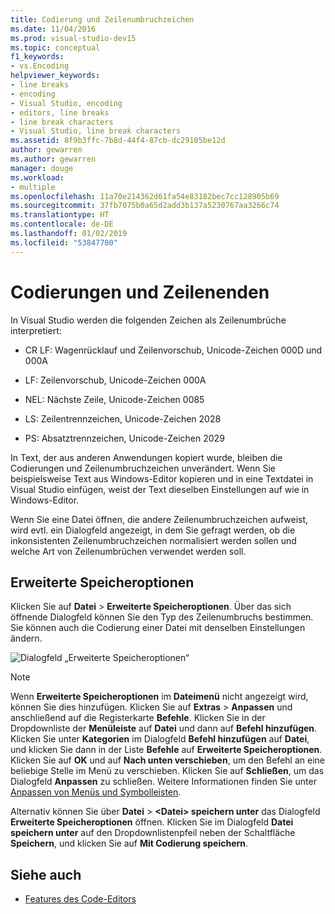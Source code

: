```yaml
---
title: Codierung und Zeilenumbruchzeichen
ms.date: 11/04/2016
ms.prod: visual-studio-dev15
ms.topic: conceptual
f1_keywords:
- vs.Encoding
helpviewer_keywords:
- line breaks
- encoding
- Visual Studio, encoding
- editors, line breaks
- line break characters
- Visual Studio, line break characters
ms.assetid: 8f9b3ffc-7b8d-44f4-87cb-dc29105be12d
author: gewarren
ms.author: gewarren
manager: douge
ms.workload:
- multiple
ms.openlocfilehash: 11a70e214362d61fa54e83182bec7cc128905b69
ms.sourcegitcommit: 37fb7075b0a65d2add3b137a5230767aa3266c74
ms.translationtype: HT
ms.contentlocale: de-DE
ms.lasthandoff: 01/02/2019
ms.locfileid: "53847700"
---
```

# <a name="encodings-and-line-endings"></a>Codierungen und Zeilenenden

In Visual Studio werden die folgenden Zeichen als Zeilenumbrüche interpretiert:

- CR LF: Wagenrücklauf und Zeilenvorschub, Unicode-Zeichen 000D und 000A

- LF: Zeilenvorschub, Unicode-Zeichen 000A

- NEL: Nächste Zeile, Unicode-Zeichen 0085

- LS: Zeilentrennzeichen, Unicode-Zeichen 2028

- PS: Absatztrennzeichen, Unicode-Zeichen 2029

In Text, der aus anderen Anwendungen kopiert wurde, bleiben die Codierungen und Zeilenumbruchzeichen unverändert. Wenn Sie beispielsweise Text aus Windows-Editor kopieren und in eine Textdatei in Visual Studio einfügen, weist der Text dieselben Einstellungen auf wie in Windows-Editor.

Wenn Sie eine Datei öffnen, die andere Zeilenumbruchzeichen aufweist, wird evtl. ein Dialogfeld angezeigt, in dem Sie gefragt werden, ob die inkonsistenten Zeilenumbruchzeichen normalisiert werden sollen und welche Art von Zeilenumbrüchen verwendet werden soll.

## <a name="advanced-save-options"></a>Erweiterte Speicheroptionen

Klicken Sie auf **Datei** > **Erweiterte Speicheroptionen**. Über das sich öffnende Dialogfeld können Sie den Typ des Zeilenumbruchs bestimmen. Sie können auch die Codierung einer Datei mit denselben Einstellungen ändern.

![Dialogfeld „Erweiterte Speicheroptionen“](media/line_endings.png)

> [!NOTE]
> Wenn **Erweiterte Speicheroptionen** im **Dateimenü** nicht angezeigt wird, können Sie dies hinzufügen. Klicken Sie auf **Extras** > **Anpassen** und anschließend auf die Registerkarte **Befehle**. Klicken Sie in der Dropdownliste der **Menüleiste** auf **Datei** und dann auf **Befehl hinzufügen**. Klicken Sie unter **Kategorien** im Dialogfeld **Befehl hinzufügen** auf **Datei**, und klicken Sie dann in der Liste **Befehle** auf **Erweiterte Speicheroptionen**. Klicken Sie auf **OK** und auf **Nach unten verschieben**, um den Befehl an eine beliebige Stelle im Menü zu verschieben. Klicken Sie auf **Schließen**, um das Dialogfeld **Anpassen** zu schließen. Weitere Informationen finden Sie unter [Anpassen von Menüs und Symbolleisten](../ide/how-to-customize-menus-and-toolbars-in-visual-studio.md#customizing_menu).
>
> Alternativ können Sie über **Datei** > **\<Datei\> speichern unter** das Dialogfeld **Erweiterte Speicheroptionen** öffnen. Klicken Sie im Dialogfeld **Datei speichern unter** auf den Dropdownlistenpfeil neben der Schaltfläche **Speichern**, und klicken Sie auf **Mit Codierung speichern**.

## <a name="see-also"></a>Siehe auch

- [Features des Code-Editors](../ide/writing-code-in-the-code-and-text-editor.md)